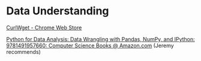 # Data Understanding

[CurlWget - Chrome Web Store](https://chrome.google.com/webstore/detail/curlwget/jmocjfidanebdlinpbcdkcmgdifblncg)

[Python for Data Analysis: Data Wrangling with Pandas, NumPy, and IPython: 9781491957660: Computer Science Books @ Amazon.com](https://www.amazon.com/Python-Data-Analysis-Wrangling-IPython/dp/1491957662/ref=la_B00E5SITSI_1_1?s=books&ie=UTF8&qid=1526028219&sr=1-1) \(Jeremy recommends\)

